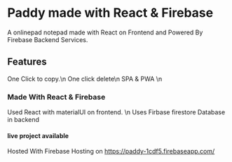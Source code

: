 # Paddy made with React & Firebase
A onlinepad notepad made with React on Frontend and Powered By Firebase Backend Services.

## Features 
One Click to copy.\n
One click delete\n
SPA & PWA \n
### Made With React & Firebase
Used React with materialUI on frontend. \n
Uses Firbase firestore Database in backend
#### live project available 
Hosted With Firebase Hosting on 
https://paddy-1cdf5.firebaseapp.com/
